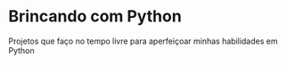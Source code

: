 # Brincando com Python
Projetos que faço no tempo livre para aperfeiçoar minhas habilidades em Python
